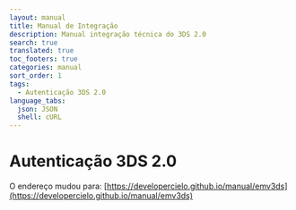 ```yaml
---
layout: manual
title: Manual de Integração
description: Manual integração técnica do 3DS 2.0
search: true
translated: true
toc_footers: true
categories: manual
sort_order: 1
tags:
  - Autenticação 3DS 2.0
language_tabs:
  json: JSON
  shell: cURL
---
```


# Autenticação 3DS 2.0
O endereço mudou para: [https://developercielo.github.io/manual/emv3ds](https://developercielo.github.io/manual/emv3ds)
